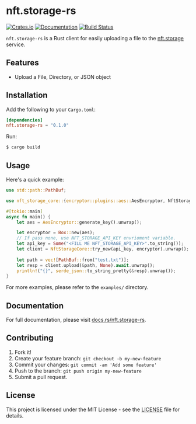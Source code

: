 # nft.storage-rs

[![Crates.io](https://img.shields.io/crates/v/nft.storage-rs.svg)](https://crates.io/crates/nft.storage-rs)
[![Documentation](https://docs.rs/nft.storage-rs/badge.svg)](https://docs.rs/nft.storage-rs)
[![Build Status](https://github.com/noplan-inc/nft.storage-rs/actions/workflows/on-pull-request.yml/badge.svg)](https://github.com/noplan-inc/nft.storage-rs/actions)

`nft.storage-rs` is a Rust client for easily uploading a file to the [nft.storage](https://nft.storage/) service.

## Features

- Upload a File, Directory, or JSON object

## Installation

Add the following to your `Cargo.toml`:

```toml
[dependencies]
nft.storage-rs = "0.1.0"
```

Run:

```bash
$ cargo build
```

## Usage

Here's a quick example:

```rust
use std::path::PathBuf;

use nft_storage_core::{encryptor::plugins::aes::AesEncryptor, NftStorageApi, NftStorageCore};

#[tokio::main]
async fn main() {
    let aes = AesEncryptor::generate_key().unwrap();

    let encryptor = Box::new(aes);
    // If pass none, use NFT_STORAGE_API_KEY envrioment variable.
    let api_key = Some("<FILL ME NFT_STORAGE_API_KEY>".to_string());
    let client = NftStorageCore::try_new(api_key, encryptor).unwrap();
    
    let path = vec![PathBuf::from("test.txt")];
    let resp = client.upload(&path, None).await.unwrap();
    println!("{}", serde_json::to_string_pretty(&resp).unwrap());
}
```

For more examples, please refer to the `examples/` directory.

## Documentation

For full documentation, please visit [docs.rs/nft.storage-rs](https://docs.rs/nft.storage-rs).

## Contributing

1. Fork it!
2. Create your feature branch: `git checkout -b my-new-feature`
3. Commit your changes: `git commit -am 'Add some feature'`
4. Push to the branch: `git push origin my-new-feature`
5. Submit a pull request.

## License

This project is licensed under the MIT License - see the [LICENSE](../LICENSE) file for details.
